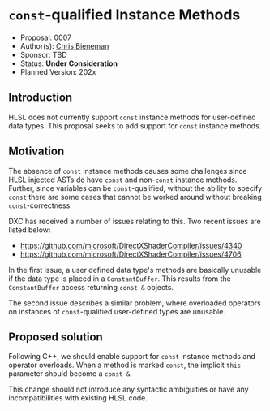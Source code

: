 # `const`-qualified Instance Methods

* Proposal: [0007](0007-const-instance-methods.md)
* Author(s): [Chris Bieneman](https://github.com/llvm-beanz)
* Sponsor: TBD
* Status: **Under Consideration**
* Planned Version: 202x

## Introduction

HLSL does not currently support `const` instance methods for user-defined data
types. This proposal seeks to add support for `const` instance methods.

## Motivation

The absence of `const` instance methods causes some challenges since HLSL
injected ASTs do have `const` and non-`const` instance methods. Further, since
variables can be `const`-qualified, without the ability to specify `const` there
are some cases that cannot be worked around without breaking
`const`-correctness.

DXC has received a number of issues relating to this. Two recent issues are
listed below:

* https://github.com/microsoft/DirectXShaderCompiler/issues/4340
* https://github.com/microsoft/DirectXShaderCompiler/issues/4706

In the first issue, a user defined data type's methods are basically unusable if
the data type is placed in a `ConstantBuffer`. This results from the
`ConstantBuffer` access returning `const &` objects.

The second issue describes a similar problem, where overloaded operators on
instances of `const`-qualified user-defined types are unusable.

## Proposed solution

Following C++, we should enable support for `const` instance methods and
operator overloads. When a method is marked `const`, the implicit `this`
parameter should become a `const &`.

This change should not introduce any syntactic ambiguities or have any
incompatibilities with existing HLSL code.
